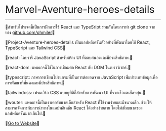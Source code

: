 <span style="font-size: 32px;">Marvel-Aventure-heroes-details</span>
<hr />

🍒สำหรับโปรเจคนี้เป็นการฝึกการใช้ React และ TypeSript ร่วมกันโดยการทำ git clone จากทาง [github.com/ohmiler](https://github.com/ohmiler/react-ts-marvel-heroes)🍒

🍒Project-Aventure-heroes-details เป็นแอปพลิเคชันตัวอย่างที่พัฒนาโดยใช้ React, TypeScript และ Tailwind CSS🍒

🍒react: ไลบรารี JavaScript สำหรับสร้าง UI ที่ตอบสนองและมีประสิทธิภาพ.🍒

🍒react-dom: แพคเกจนี้ใช้ในการเชื่อมต่อ React กับ DOM ในเบราว์เซอร์.🍒

🍒typescript: ภาษาการเขียนโปรแกรมที่เป็นการต่อยอดจาก JavaScript เพิ่มประเภทข้อมูลเพื่อการพัฒนาที่มั่นคงและมีประสิทธิภาพ.🍒

🍒tailwindcss: เฟรมเวิร์ก CSS แบบยูทิลิตี้สำหรับการพัฒนา UI ที่รวดเร็วและยืดหยุ่น.🍒

🍒wouter: แพคเกจนี้เป็นเราเตอร์ขนาดเล็กสำหรับ React ที่ใช้งานง่ายและมีขนาดเล็ก. ช่วยให้สามารถจัดการกับการนำทางในแอปพลิเคชัน React ได้อย่างง่ายดาย โดยไม่เพิ่มขนาดของแอปพลิเคชันมากเกินไป.🍒

🍒[Go to Website](https://react-aventure-heroes-details.vercel.app/)🍒




